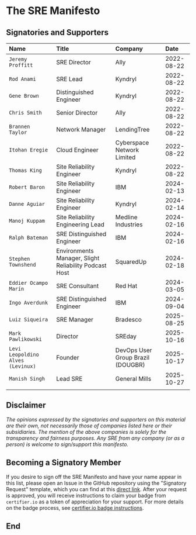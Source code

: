 # The SRE Manifesto

## Signatories and Supporters

| **Name** | **Title** | **Company** | **Date** |
|:---------|:----------|:------------|:---------|
| `Jeremy Proffitt`                 | SRE Director | Ally | 2022-08-22 |
| `Rod Anami`                       | SRE Lead | Kyndryl | 2022-08-22 |
| `Gene Brown`                      | Distinguished Engineer | Kyndryl | 2022-08-22 |
| `Chris Smith`                     | Senior Director | Ally | 2022-08-22 |
| `Brannen Taylor`                  | Network Manager | LendingTree | 2022-08-22 |
| `Itohan Eregie`                   | Cloud Engineer | Cyberspace Network Limited | 2022-08-22 |
| `Thomas King`                     | Site Reliability Engineer | Kyndryl | 2022-08-22 |
| `Robert Baron`                    | Site Reliability Engineer | IBM | 2024-02-13 |
| `Danne Aguiar`                    | Site Reliability Engineer | Kyndryl | 2024-02-14 |
| `Manoj Kuppam`                    | Site Reliability Engineering Lead |  Medline Industries | 2024-02-16 |
| `Ralph Bateman`                   | SRE Distinguished Engineer | IBM | 2024-02-16 |
| `Stephen Townshend`               | Environments Manager, Slight Reliability Podcast Host | SquaredUp | 2024-02-18 |
| `Eddier Ocampo Marín`             | SRE Consultant | Red Hat | 2024-03-05 |
| `Ingo Averdunk`                   | SRE Distinguished Engineer | IBM | 2024-09-04 |
| `Luiz Siqueira`                   | SRE Manager | Bradesco | 2025-08-25 |
| `Mark Pawlikowski`                | Director | SREday | 2025-10-16 |
| `Levi Leopoldino Alves (Levinux)` | Founder | DevOps User Group Brazil (DOUGBR) | 2025-10-17 |
| `Manish Singh`                    | Lead SRE | General Mills | 2025-10-27 |
| | | | |

## Disclaimer

_The opinions expressed by the signatories and supporters on this material are their own, not necessarily those of companies listed here or their subsidiaries. The mention of the above companies is solely for the transparency and fairness purposes. Any SRE from any company (or as a person) is welcome to sign/support this manifesto._

## Becoming a Signatory Member

If you desire to sign off the SRE Manifesto and have your name appear in this list, please open an Issue in the GitHub repository using the "Signatory Request" template, which you can find at this [direct link](https://github.com/sre-manifesto/sre-manifesto/issues/new?template=signatory-request.md). After your request is approved, you will receive instructions to claim your badge from `certifier.io` as a token of appreciation for your support. For more details on the badge process, see [certifier.io badge instructions](https://certifier.io/help).

## End
